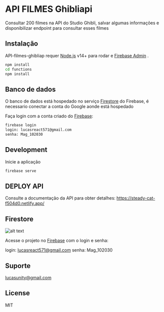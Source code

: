 # API  FILMES Ghibliapi
Consultar 200 filmes na API do Studio Ghibli, salvar algumas informações e disponibilizar endpoint para consultar esses filmes
 
 
## Instalação

API-filmes-ghibliap requer [Node.js](https://nodejs.org/) v14+ para rodar e [Firebase Admin](https://firebase.google.com/docs/admin/setup/) .
 
```sh
npm install
cd functions
npm install 
```

## Banco de dados


O banco de dados está hospedado no serviço [Firestore](https://firebase.google.com/docs/firestore) do Firebase, é necessario conectar a conta do Google aonde está hospedado

Faça login com a conta criado do [Firebase]( [https://console.firebase.google.com/u/9/project/db-ghibli/firestore/data/~2Ffilmes~2F0440483e-ca0e-4120-8c50-4c8cd9b965d6]):

```sh
firebase login
login: lucasreact571@gmail.com
senha: Mag_102030
```


 

## Development

Inicie a aplicação

```sh
firebase serve
```
 
 
## DEPLOY API 

Consulte a documentação da API para obter detalhes:
https://steady-cat-f504d0.netlify.app/
 
 

 
 
## Firestore


![alt text](https://raw.githubusercontent.com/lucasunity/api-filmes-ghibliapi/imgs/Captura%20de%20Tela%202022-11-16%20a%CC%80s%2023.10.02.png)

Acesse o projeto no [Firebase](https://console.firebase.google.com/u/9/project/db-ghibli/firestore/data/~2Ffilmes~2F0440483e-ca0e-4120-8c50-4c8cd9b965d6) com o login e senha:
 
 login: lucasreact571@gmail.com
senha: Mag_102030


## Suporte

lucasunity@gmail.com

## License

MIT
 
